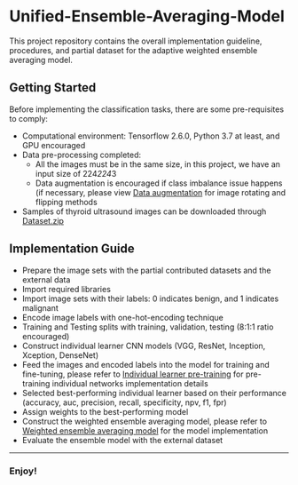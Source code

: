 # Unified-Ensemble-Averaging-Model

This project repository contains the overall implementation guideline, procedures, and partial dataset for the adaptive weighted ensemble averaging model. 

## Getting Started 

Before implementing the classification tasks, there are some pre-requisites to comply:

- Computational environment: Tensorflow 2.6.0, Python 3.7 at least, and GPU encouraged
- Data pre-processing completed:
  * All the images must be in the same size, in this project, we have an input size of 224*224*3
  * Data augmentation is encouraged if class imbalance issue happens (if necessary, please view [Data augmentation](https://github.com/Amyyy-z/Unified-Ensemble-Averaging-Model/blob/main/Data%20augmentation.py) for image rotating and flipping methods
- Samples of thyroid ultrasound images can be downloaded through [Dataset.zip](https://github.com/Amyyy-z/Unified-Ensemble-Averaging-Model/blob/main/Dataset.zip)

## Implementation Guide

* Prepare the image sets with the partial contributed datasets and the external data
* Import required libraries
* Import image sets with their labels: 0 indicates benign, and 1 indicates malignant
* Encode image labels with one-hot-encoding technique
* Training and Testing splits with training, validation, testing (8:1:1 ratio encouraged)
* Construct individual learner CNN models (VGG, ResNet, Inception, Xception, DenseNet)
* Feed the images and encoded labels into the model for training and fine-tuning, please refer to [Individual learner pre-training](https://github.com/Amyyy-z/Unified-Ensemble-Averaging-Model/blob/main/Individual%20learner%20pre-training.py) for pre-training individual networks implementation details
* Selected best-performing individual learner based on their performance (accuracy, auc, precision, recall, specificity, npv, f1, fpr)
* Assign weights to the best-performing model
* Construct the weighted ensemble averaging model, please refer to [Weighted ensemble averaging model](https://github.com/Amyyy-z/Unified-Ensemble-Averaging-Model/blob/main/Weighted%20ensemble%20averaging%20model.py) for the model implementation
* Evaluate the ensemble model with the external dataset


---------------------------

### Enjoy!
